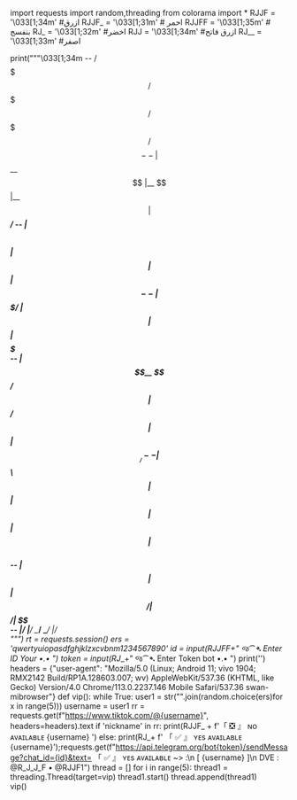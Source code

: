 import requests
import random,threading
from colorama import *
RJJF = '\033[1;34m' #ازرق
RJJF_ = '\033[1;31m' # احمر
RJJFF = '\033[1;35m' # بنفسج
RJ_ = '\033[1;32m' #اخضر
RJJ = '\033[1;34m' #ازرق فاتح
RJ__ = '\033[1;33m' #اصفر

print("""\033[1;34m
--  /$$$$$$$     /$$$$$    /$$$$$ /$$$$$$$$
-- | $$__  $$   |__  $$   |__  $$| $$_____/
-- | $$  \ $$      | $$      | $$| $$      
-- | $$$$$$$/      | $$      | $$| $$$$$   
-- | $$__  $$ /$$  | $$ /$$  | $$| $$__/   
-- | $$  \ $$| $$  | $$| $$  | $$| $$      
-- | $$  | $$|  $$$$$$/|  $$$$$$/| $$      
-- |__/  |__/ \______/  \______/ |__/      
""")
rt = requests.session()
ers = 'qwertyuiopasdfghjklzxcvbnm1234567890'
id = input(RJJFF+" જ⁀➴ Enter ID Your •.• ")
token = input(RJ__+" જ⁀➴ Enter Token bot •.• ")
print('')
headers = {"user-agent": "Mozilla/5.0 (Linux; Android 11; vivo 1904; RMX2142 Build/RP1A.128603.007; wv) AppleWebKit/537.36 (KHTML, like Gecko) Version/4.0 Chrome/113.0.2237.146 Mobile Safari/537.36 swan-mibrowser"}
def vip():
	while True:
	 user1 = str("".join(random.choice(ers)for x in range(5)))
	 username = user1
	 rr = requests.get(f"https://www.tiktok.com/@{username}", headers=headers).text
	 if 'nickname' in rr:
	         print(RJJF_ + f'「 ❎ 』 ɴᴏ ᴀᴠᴀɪʟᴀʙʟᴇ {username} ')
	 else:
	 	print(RJ_+ f' 「 ✅ 』 ʏᴇs ᴀᴠᴀɪʟᴀʙʟᴇ {username}');requests.get(f"https://api.telegram.org/bot{token}/sendMessage?chat_id={id}&text= 「 ✅ 』 ʏᴇs ᴀᴠᴀɪʟᴀʙʟᴇ ~> :\n [ {username} ]\n DVE : @R_J_J_F • @RJJF1")
thread = []
for i in range(5):
    thread1 = threading.Thread(target=vip)
    thread1.start()
    thread.append(thread1)   	 	
vip()
